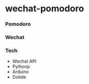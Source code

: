 wechat-pomodoro
===============

### Pomodoro

### Wechat

### Tech

* Wechat API
* Pythonp
* Arduino
* Dotide